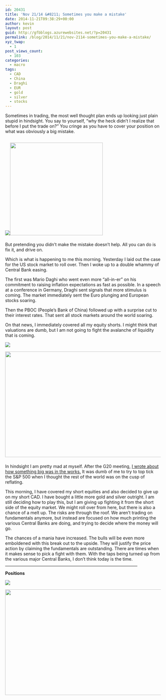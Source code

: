 ```yaml
---
id: 20431
title: 'Nov 21/14 &#8211; Sometimes you make a mistake'
date: 2014-11-21T09:38:29+00:00
author: kevin
layout: post
guid: http://gfbblogs.azurewebsites.net/?p=20431
permalink: /blog/2014/11/21/nov-2114-sometimes-you-make-a-mistake/
xyz_twap:
  - 1
post_views_count:
  - 103
categories:
  - macro
tags:
  - CAD
  - China
  - Draghi
  - EUR
  - gold
  - silver
  - stocks
---
```

Sometimes in trading, the most well thought plan ends up looking just plain stupid in hindsight. You say to yourself, &#8220;why the heck didn&#8217;t I realize that before I put the trade on?&#8221; You cringe as you have to cover your position on what was obviously a big mistake.


  <img src="http://themacrotourist.com/pictures/Azure/ElmoExperimentsNov2114.png"><img class="size-full wp-image-14271" style="padding-top: 1.0em;padding-bottom: 0.5em;" style="margin:30px auto;display:block;" src="http://themacrotourist.com/pictures/Azure/ElmoExperimentsNov2114.png" width="300" height="300">

But pretending you didn&#8217;t make the mistake doesn&#8217;t help. All you can do is fix it, and drive on.

Which is what is happening to me this morning. Yesterday I laid out the case for the US stock market to roll over. Then I woke up to a double whammy of Central Bank easing.

The first was Mario Daghi who went even more &#8220;all-in-er&#8221; on his commitment to raising inflation expectations as fast as possible. In a speech at a conference in Germany, Draghi sent signals that more stimulus is coming. The market immediately sent the Euro plunging and European stocks soaring. 

Then the PBOC (People&#8217;s Bank of China) followed up with a surprise cut to their interest rates. That sent all stock markets around the world soaring.

On that news, I immediately covered all my equity shorts. I might think that valuations are dumb, but I am not going to fight the avalanche of liquidity that is coming.


  <img src="http://themacrotourist.com/pictures/Azure/avalanche.gif"><img class="size-full wp-image-14271" style="padding-top: 1.0em;padding-bottom: 0.5em;" style="margin:30px auto;display:block;" src="http://themacrotourist.com/pictures/Azure/avalanche.gif" width="600" height="342">

In hindsight I am pretty mad at myself. After the G20 meeting, [I wrote about how something big was in the works.](http://gfbblogs.azurewebsites.net/blog/2014/11/18/nov-1814-something-big-in-the-works/) It was dumb of me to try to top tick the S&P 500 when I thought the rest of the world was on the cusp of reflating.

This morning, I have covered my short equities and also decided to give up on my short CAD. I have bought a little more gold and silver outright. I am still deciding how to play this, but I am giving up fighting it from the short side of the equity market. We might roll over from here, but there is also a chance of a melt up. The risks are through the roof. We aren&#8217;t trading on fundamentals anymore, but instead are focused on how much printing the various Central Banks are doing, and trying to decide where the money will go. 

The chances of a mania have increased. The bulls will be even more emboldened with this break out to the upside. They will justify the price action by claiming the fundamentals are outstanding. There are times when it makes sense to pick a fight with them. With the taps being turned up from the various major Central Banks, I don&#8217;t think today is the time.

<hr size="3" width="85%" />

**Positions**


  <img src="http://themacrotourist.com/pictures/Azure/PositionsNov2114.png"><img class="size-full wp-image-14271" style="padding-top: 1.0em;padding-bottom: 0.5em;" style="margin:30px auto;display:block;" src="http://themacrotourist.com/pictures/Azure/PositionsNov2114.png" width="600" height="342"></p>
